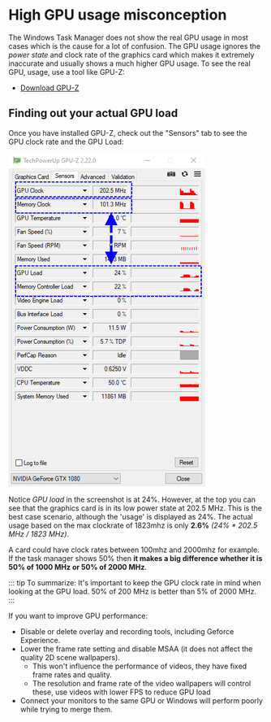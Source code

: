 # High GPU usage misconception

The Windows Task Manager does not show the real GPU usage in most cases which is the cause for a lot of confusion. The GPU usage ignores the *power state* and clock rate of the graphics card which makes it extremely inaccurate and usually shows a much higher GPU usage. To see the real GPU, usage, use a tool like GPU-Z:

* [Download GPU-Z](https://www.techpowerup.com/gpuz/)

## Finding out your actual GPU load

Once you have installed GPU-Z, check out the "Sensors" tab to see the GPU clock rate and the GPU Load:

![Real GPU usage](./gpuz.png)

Notice *GPU load* in the screenshot is at 24%. However, at the top you can see that the graphics card is in its low power state at 202.5 MHz. This is the best case scenario, although the 'usage' is displayed as 24%. The actual usage based on the max clockrate of 1823mhz is only **2.6%** *(24% * 202.5 MHz / 1823 MHz)*.

A card could have clock rates between 100mhz and 2000mhz for example. If the task manager shows 50% then **it makes a big difference whether it is 50% of 1000 MHz or 50% of 2000 MHz**. 

::: tip
To summarize: It's important to keep the GPU clock rate in mind when looking at the GPU load. 50% of 200 MHz is better than 5% of 2000 MHz.
:::

If you want to improve GPU performance:

* Disable or delete overlay and recording tools, including Geforce Experience.
* Lower the frame rate setting and disable MSAA (it does not affect the quality 2D scene wallpapers).
	* This won't influence the performance of videos, they have fixed frame rates and quality.
	* The resolution and frame rate of the video wallpapers will control these, use videos with lower FPS to reduce GPU load
* Connect your monitors to the same GPU or Windows will perform poorly while trying to merge them.